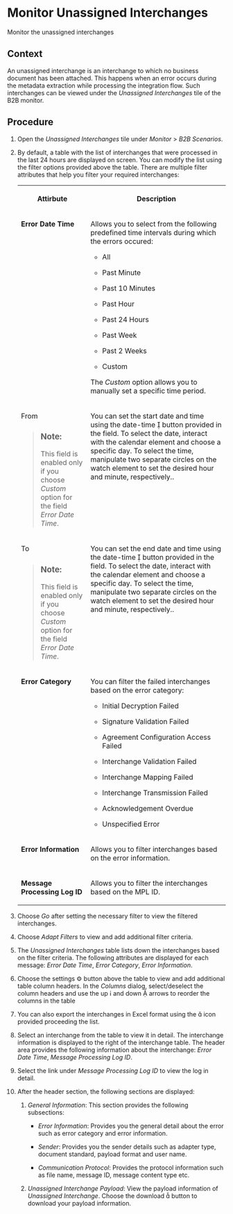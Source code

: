 <!-- loioc86bd69e8ed54afc8d4c27227d191d91 -->

<link rel="stylesheet" type="text/css" href="../css/sap-icons.css"/>

# Monitor Unassigned Interchanges

Monitor the unassigned interchanges



## Context

An unassigned interchange is an interchange to which no business document has been attached. This happens when an error occurs during the metadata extraction while processing the integration flow. Such interchanges can be viewed under the *Unassigned Interchanges* tile of the B2B monitor.



## Procedure

1.  Open the *Unassigned Interchanges* tile under *Monitor* \> *B2B Scenarios*.

2.  By default, a table with the list of interchanges that were processed in the last 24 hours are displayed on screen. You can modify the list using the filter options provided above the table. There are multiple filter attributes that help you filter your required interchanges:


    <table>
    <tr>
    <th valign="top">

    Attirbute
    
    </th>
    <th valign="top">

    Description
    
    </th>
    </tr>
    <tr>
    <td valign="top">
    
    **Error Date Time**
    
    </td>
    <td valign="top">
    
    Allows you to select from the following predefined time intervals during which the errors occured:

    -   All

    -   Past Minute
    -   Past 10 Minutes
    -   Past Hour
    -   Past 24 Hours
    -   Past Week
    -   Past 2 Weeks
    -   Custom

    The *Custom* option allows you to manually set a specific time period.
    
    </td>
    </tr>
    <tr>
    <td valign="top">
    
    From

    > ### Note:  
    > This field is enabled only if you choose *Custom* option for the field *Error Date Time*.


    
    </td>
    <td valign="top">
    
    You can set the start date and time using the date-time <span class="SAP-icons-V5"></span> button provided in the field. To select the date, interact with the calendar element and choose a specific day. To select the time, manipulate two separate circles on the watch element to set the desired hour and minute, respectively..
    
    </td>
    </tr>
    <tr>
    <td valign="top">
    
    To

    > ### Note:  
    > This field is enabled only if you choose *Custom* option for the field *Error Date Time*.


    
    </td>
    <td valign="top">
    
    You can set the end date and time using the date-time <span class="SAP-icons-V5"></span> button provided in the field. To select the date, interact with the calendar element and choose a specific day. To select the time, manipulate two separate circles on the watch element to set the desired hour and minute, respectively..
    
    </td>
    </tr>
    <tr>
    <td valign="top">
    
    **Error Category**
    
    </td>
    <td valign="top">
    
    You can filter the failed interchanges based on the error category:

    -   Initial Decryption Failed

    -   Signature Validation Failed
    -   Agreement Configuration Access Failed
    -   Interchange Validation Failed
    -   Interchange Mapping Failed
    -   Interchange Transmission Failed
    -   Acknowledgement Overdue
    -   Unspecified Error


    
    </td>
    </tr>
    <tr>
    <td valign="top">
    
    **Error Information**
    
    </td>
    <td valign="top">
    
    Allows you to filter interchanges based on the error information.
    
    </td>
    </tr>
    <tr>
    <td valign="top">
    
    **Message Processing Log ID**
    
    </td>
    <td valign="top">
    
    Allows you to filter the interchanges based on the MPL ID.
    
    </td>
    </tr>
    </table>
    
3.  Choose *Go* after setting the necessary filter to view the filtered interchanges.

4.  Choose *Adapt Filters* to view and add additional filter criteria.

5.  The *Unassigned Interchanges* table lists down the interchanges based on the filter criteria. The following attributes are displayed for each message: *Error Date Time*, *Error Category*, *Error Information*.

6.  Choose the settings :gear: button above the table to view and add additional table column headers. In the *Columns* dialog, select/deselect the column headers and use the up <span class="SAP-icons-V5"></span> and down <span class="SAP-icons-V5"></span> arrows to reorder the columns in the table

7.  You can also export the interchanges in Excel format using the <span class="SAP-icons-V5"></span> icon provided proceeding the list.

8.  Select an interchange from the table to view it in detail. The interchange information is displayed to the right of the interchange table. The header area provides the following information about the interchange: *Error Date Time*, *Message Processing Log ID*.

9.  Select the link under *Message Processing Log ID* to view the log in detail.

10. After the header section, the following sections are displayed:

    1.  *General Information*: This section provides the following subsections:

        -   *Error Information*: Provides you the general detail about the error such as error category and error information.

        -   *Sender*: Provides you the sender details such as adapter type, document standard, payload format and user name.

        -   *Communication Protocol*: Provides the protocol information such as file name, message ID, message content type etc.


    2.  *Unassigned Interchange Payload*: View the payload information of *Unassigned Interchange*. Choose the download <span class="SAP-icons-V5"></span> button to download your payload information.



